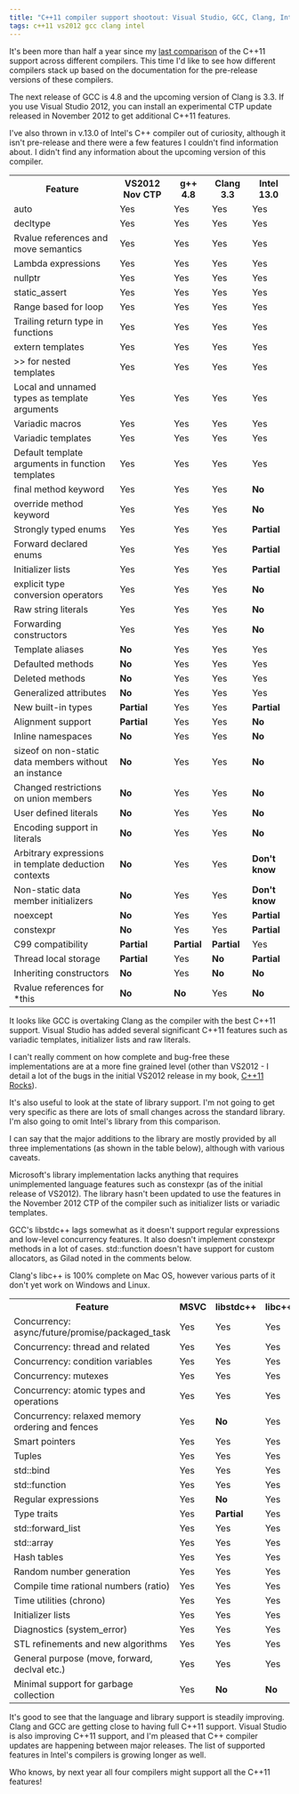 ```yaml
---
title: "C++11 compiler support shootout: Visual Studio, GCC, Clang, Intel"
tags: c++11 vs2012 gcc clang intel
---
```


It's been more than half a year since my [last comparison](/a-comparison-of-c11-language-support-in-vs2012-g-4-7-and-clang-3-1/ "A comparison of C++11 language support in VS2012, g++ 4.7 and Clang 3.1") of the C++11 support across different compilers. This time I'd like to see how different compilers stack up based on the documentation for the pre-release versions of these compilers.

The next release of GCC is 4.8 and the upcoming version of Clang is 3.3. If you use Visual Studio 2012, you can install an experimental CTP update released in November 2012 to get additional C++11 features. 

I've also thrown in v.13.0 of Intel's C++ compiler out of curiosity, although it isn't pre-release and there were a few features I couldn't find information about. I didn't find any information about the upcoming version of this compiler.

<table>

<tr><th>Feature</th><th>VS2012
Nov CTP</th><th>g++ 4.8</th><th>Clang 3.3</th><th>Intel 13.0</th></tr>

<tr><td>auto</td><td>Yes</td><td>Yes</td><td>Yes</td><td>Yes</td></tr>
<tr><td>decltype</td><td>Yes</td><td>Yes</td><td>Yes</td><td>Yes</td></tr>
<tr><td>Rvalue references and move semantics</td><td>Yes</td><td>Yes</td><td>Yes</td><td>Yes</td></tr>
<tr><td>Lambda expressions</td><td>Yes</td><td>Yes</td><td>Yes</td><td>Yes</td></tr>
<tr><td>nullptr</td><td>Yes</td><td>Yes</td><td>Yes</td><td>Yes</td></tr>
<tr><td>static_assert</td><td>Yes</td><td>Yes</td><td>Yes</td><td>Yes</td></tr>
<tr><td>Range based for loop</td><td>Yes</td><td>Yes</td><td>Yes</td><td>Yes</td></tr>
<tr><td>Trailing return type in functions</td><td>Yes</td><td>Yes</td><td>Yes</td><td>Yes</td></tr>
<tr><td>extern templates</td><td>Yes</td><td>Yes</td><td>Yes</td><td>Yes</td></tr>
<tr><td>&gt;&gt; for nested templates</td><td>Yes</td><td>Yes</td><td>Yes</td><td>Yes</td></tr>
<tr><td>Local and unnamed types as template arguments</td><td>Yes</td><td>Yes</td><td>Yes</td><td>Yes</td></tr>
<tr><td>Variadic macros</td><td>Yes</td><td>Yes</td><td>Yes</td><td>Yes</td></tr>
<tr><td>Variadic templates</td><td>Yes</td><td>Yes</td><td>Yes</td><td>Yes</td></tr>
<tr><td>Default template arguments in function templates</td><td>Yes</td><td>Yes</td><td>Yes</td><td>Yes</td></tr>
<tr><td>final method keyword</td><td>Yes</td><td>Yes</td><td>Yes</td><td><strong>No</strong></td></tr>
<tr><td>override method keyword</td><td>Yes</td><td>Yes</td><td>Yes</td><td><strong>No</strong></td></tr>
<tr><td>Strongly typed enums</td><td>Yes</td><td>Yes</td><td>Yes</td><td><strong>Partial</strong></td></tr>
<tr><td>Forward declared enums</td><td>Yes</td><td>Yes</td><td>Yes</td><td><strong>Partial</strong></td></tr>
<tr><td>Initializer lists</td><td>Yes</td><td>Yes</td><td>Yes</td><td><strong>Partial</strong></td></tr>
<tr><td>explicit type conversion operators</td><td>Yes</td><td>Yes</td><td>Yes</td><td><strong>No</strong></td></tr>
<tr><td>Raw string literals</td><td>Yes</td><td>Yes</td><td>Yes</td><td><strong>No</strong></td></tr>
<tr><td>Forwarding constructors</td><td>Yes</td><td>Yes</td><td>Yes</td><td><strong>No</strong></td></tr>

<tr><td>Template aliases</td><td><strong>No</strong></td><td>Yes</td><td>Yes</td><td>Yes</td></tr>
<tr><td>Defaulted methods</td><td><strong>No</strong></td><td>Yes</td><td>Yes</td><td>Yes</td></tr>
<tr><td>Deleted methods</td><td><strong>No</strong></td><td>Yes</td><td>Yes</td><td>Yes</td></tr>
<tr><td>Generalized attributes</td><td><strong>No</strong></td><td>Yes</td><td>Yes</td><td>Yes</td></tr>

<tr><td>New built-in types</td><td><strong>Partial</strong></td><td>Yes</td><td>Yes</td><td><strong>Partial</strong></td></tr>
<tr><td>Alignment support</td><td><strong>Partial</strong></td><td>Yes</td><td>Yes</td><td><strong>No</strong></td></tr>
<tr><td>Inline namespaces</td><td><strong>No</strong></td><td>Yes</td><td>Yes</td><td><strong>No</strong></td></tr>
<tr><td>sizeof on non-static data members without an instance</td><td><strong>No</strong></td><td>Yes</td><td>Yes</td><td><strong>No</strong></td></tr>
<tr><td>Changed restrictions on union members</td><td><strong>No</strong></td><td>Yes</td><td>Yes</td><td><strong>No</strong></td></tr>
<tr><td>User defined literals</td><td><strong>No</strong></td><td>Yes</td><td>Yes</td><td><strong>No</strong></td></tr>
<tr><td>Encoding support in literals</td><td><strong>No</strong></td><td>Yes</td><td>Yes</td><td><strong>No</strong></td></tr>
<tr><td>Arbitrary expressions in template deduction contexts</td><td><strong>No</strong></td><td>Yes</td><td>Yes</td><td><strong>Don't know</strong></td></tr>
<tr><td>Non-static data member initializers</td><td><strong>No</strong></td><td>Yes</td><td>Yes</td><td><strong>Don't know</strong></td></tr>
<tr><td>noexcept</td><td><strong>No</strong></td><td>Yes</td><td>Yes</td><td><strong>Partial</strong></td></tr>
<tr><td>constexpr</td><td><strong>No</strong></td><td>Yes</td><td>Yes</td><td><strong>Partial</strong></td></tr>
<tr><td>C99 compatibility</td><td><strong>Partial</strong></td><td><strong>Partial</strong></td><td><strong>Partial</strong></td><td>Yes</td></tr>

<tr><td>Thread local storage</td><td><strong>Partial</strong></td><td>Yes</td><td><strong>No</strong></td><td><strong>Partial</strong></td></tr>
<tr><td>Inheriting constructors</td><td><strong>No</strong></td><td>Yes</td><td><strong>No</strong></td><td><strong>No</strong></td></tr>
<tr><td>Rvalue references for *this</td><td><strong>No</strong></td><td><strong>No</strong></td><td>Yes</td><td><strong>No</strong></td></tr>
</table>

It looks like GCC is overtaking Clang as the compiler with the best C++11 support. Visual Studio has added several significant C++11 features such as variadic templates, initializer lists and raw literals. 

I can't really comment on how complete and bug-free these implementations are at a more fine grained level (other than VS2012 - I detail a lot of the bugs in the initial VS2012 release in my book, [C++11 Rocks](/)). 

It's also useful to look at the state of library support. I'm not going to get very specific as there are lots of small changes across the standard library. I'm also going to omit Intel's library from this comparison. 

I can say that the major additions to the library are mostly provided by all three implementations (as shown in the table below), although with various caveats. 

Microsoft's library implementation lacks anything that requires unimplemented language features such as constexpr (as of the initial release of VS2012). The library hasn't been updated to use the features in the November 2012 CTP of the compiler such as initializer lists or variadic templates. 

GCC's libstdc++ lags somewhat as it doesn't support regular expressions and low-level concurrency features. It also doesn't implement constexpr methods in a lot of cases. std::function doesn't have support for custom allocators, as Gilad noted in the comments below. 

Clang's libc++ is 100% complete on Mac OS, however various parts of it don't yet work on Windows and Linux. 

<table>
<tr><th>Feature</th><th>MSVC</th><th>libstdc++</th><th>libc++</th></tr>
<tr><td>Concurrency: async/future/promise/packaged_task</td><td>Yes</td><td>Yes</td><td>Yes</td></tr>
<tr><td>Concurrency: thread and related</td><td>Yes</td><td>Yes</td><td>Yes</td></tr>
<tr><td>Concurrency: condition variables</td><td>Yes</td><td>Yes</td><td>Yes</td></tr>
<tr><td>Concurrency: mutexes</td><td>Yes</td><td>Yes</td><td>Yes</td></tr>
<tr><td>Concurrency: atomic types and operations</td><td>Yes</td><td>Yes</td><td>Yes</td></tr>
<tr><td>Concurrency: relaxed memory ordering and fences</td><td>Yes</td><td><strong>No</strong></td><td>Yes</td></tr>
<tr><td>Smart pointers</td><td>Yes</td><td>Yes</td><td>Yes</td></tr>
<tr><td>Tuples</td><td>Yes</td><td>Yes</td><td>Yes</td></tr>
<tr><td>std::bind</td><td>Yes</td><td>Yes</td><td>Yes</td></tr>
<tr><td>std::function</td><td>Yes</td><td>Yes</td><td>Yes</td></tr>
<tr><td>Regular expressions</td><td>Yes</td><td><strong>No</strong></td><td>Yes</td></tr>
<tr><td>Type traits</td><td>Yes</td><td><strong>Partial</strong></td><td>Yes</td></tr>
<tr><td>std::forward_list</td><td>Yes</td><td>Yes</td><td>Yes</td></tr>
<tr><td>std::array</td><td>Yes</td><td>Yes</td><td>Yes</td></tr>
<tr><td>Hash tables</td><td>Yes</td><td>Yes</td><td>Yes</td></tr>
<tr><td>Random number generation</td><td>Yes</td><td>Yes</td><td>Yes</td></tr>
<tr><td>Compile time rational numbers (ratio)</td><td>Yes</td><td>Yes</td><td>Yes</td></tr>
<tr><td>Time utilities (chrono)</td><td>Yes</td><td>Yes</td><td>Yes</td></tr>
<tr><td>Initializer lists</td><td>Yes</td><td>Yes</td><td>Yes</td></tr>
<tr><td>Diagnostics (system_error)</td><td>Yes</td><td>Yes</td><td>Yes</td></tr>
<tr><td>STL refinements and new algorithms</td><td>Yes</td><td>Yes</td><td>Yes</td></tr>
<tr><td>General purpose (move, forward, declval etc.)</td><td>Yes</td><td>Yes</td><td>Yes</td></tr>
<tr><td>Minimal support for garbage collection</td><td>Yes</td><td><strong>No</strong></td><td><strong>No</strong></td></tr>
</table>

It's good to see that the language and library support is steadily improving. Clang and GCC are getting close to having full C++11 support. Visual Studio is also improving C++11 support, and I'm pleased that C++ compiler updates are happening between major releases. The list of supported features in Intel's compilers is growing longer as well.

Who knows, by next year all four compilers might support all the C++11 features!